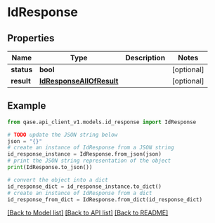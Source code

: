 # IdResponse


## Properties

Name | Type | Description | Notes
------------ | ------------- | ------------- | -------------
**status** | **bool** |  | [optional] 
**result** | [**IdResponseAllOfResult**](IdResponseAllOfResult.md) |  | [optional] 

## Example

```python
from qase.api_client_v1.models.id_response import IdResponse

# TODO update the JSON string below
json = "{}"
# create an instance of IdResponse from a JSON string
id_response_instance = IdResponse.from_json(json)
# print the JSON string representation of the object
print(IdResponse.to_json())

# convert the object into a dict
id_response_dict = id_response_instance.to_dict()
# create an instance of IdResponse from a dict
id_response_from_dict = IdResponse.from_dict(id_response_dict)
```
[[Back to Model list]](../README.md#documentation-for-models) [[Back to API list]](../README.md#documentation-for-api-endpoints) [[Back to README]](../README.md)



